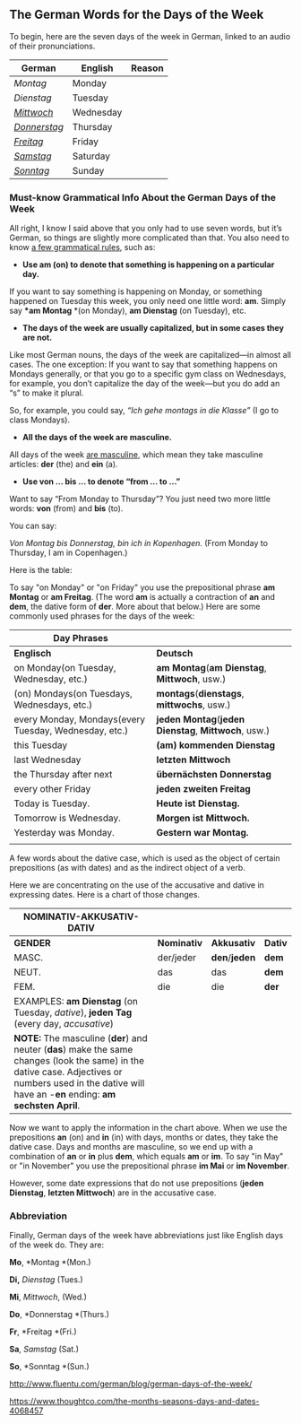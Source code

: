 ## The German Words for the Days of the Week

To begin, here are the seven days of the week in German, linked to an audio of their pronunciations.

| German                                   | English   | Reason |
| ---------------------------------------- | --------- | ------ |
| *Montag*                                 | Monday    |        |
| *Dienstag*                               | Tuesday   |        |
| [*Mittwoch*](http://forvo.com/search/mittwoch/de/) | Wednesday |        |
| [*Donnerstag*](http://forvo.com/search/donnerstag/de/) | Thursday  |        |
| [*Freitag*](http://forvo.com/search/freitag/de/) | Friday    |        |
| [*Samstag*](http://forvo.com/word/samstag/#de) | Saturday  |        |
| [*Sonntag*](http://forvo.com/search/sonntag/de/) | Sunday    |        |



### Must-know Grammatical Info About the German Days of the Week

All right, I know I said above that you only had to use seven words, but it’s German, so things are slightly more complicated than that. You also need to know [a few grammatical rules](http://www.fluentu.com/german/blog/german-grammar-rules/), such as:

- **Use am (on) to denote that something is happening on a particular day.**

If you want to say something is happening on Monday, or something happened on Tuesday this week, you only need one little word: **am**. Simply say **\*am Montag** *(on Monday), **am Dienstag** (on Tuesday), etc.

- **The days of the week are usually capitalized, but in some cases they are not.**

Like most German nouns, the days of the week are capitalized—in almost all cases. The one exception: If you want to say that something happens on Mondays generally, or that you go to a specific gym class on Wednesdays, for example, you don’t capitalize the day of the week—but you do add an “s” to make it plural.

So, for example, you could say, *“Ich gehe montags in die Klasse”* (I go to class Mondays).

- **All the days of the week are masculine.**

All days of the week [are masculine](http://www.fluentu.com/german/blog/german-masculine-feminine/), which mean they take masculine articles: **der** (the) and **ein** (a).

- **Use von … bis … to denote “from … to …”**

Want to say “From Monday to Thursday”? You just need two more little words: **von** (from) and **bis** (to).

You can say:

*Von Montag bis Donnerstag, bin ich in Kopenhagen.*
(From Monday to Thursday, I am in Copenhagen.)

Here is the table:

To say "on Monday" or "on Friday" you use the prepositional phrase **am Montag** or **am Freitag**. (The word **am** is actually a contraction of **an** and **dem**, the dative form of **der**. More about that below.) Here are some commonly used phrases for the days of the week:

| **Day Phrases**                          |                                          |
| ---------------------------------------- | ---------------------------------------- |
| **Englisch**                             | **Deutsch**                              |
| on Monday(on Tuesday, Wednesday, etc.)   | **am Montag**(**am Dienstag**, **Mittwoch**, usw.) |
| (on) Mondays(on Tuesdays, Wednesdays, etc.) | **montags**(**dienstags**, **mittwochs**, usw.) |
| every Monday, Mondays(every Tuesday, Wednesday, etc.) | **jeden Montag**(**jeden Dienstag**, **Mittwoch**, usw.) |
| this Tuesday                             | **(am) kommenden Dienstag**              |
| last Wednesday                           | **letzten Mittwoch**                     |
| the Thursday after next                  | **übernächsten Donnerstag**              |
| every other Friday                       | **jeden zweiten Freitag**                |
| Today is Tuesday.                        | **Heute ist Dienstag.**                  |
| Tomorrow is Wednesday.                   | **Morgen ist Mittwoch.**                 |
| Yesterday was Monday.                    | **Gestern war Montag.**                  |
|                                          |                                          |

A few words about the dative case, which is used as the object of certain prepositions (as with dates) and as the indirect object of a verb.

Here we are concentrating on the use of the accusative and dative in expressing dates. Here is a chart of those changes. 

| **NOMINATIV-AKKUSATIV-DATIV**            |               |                   |           |
| ---------------------------------------- | ------------- | ----------------- | --------- |
| **GENDER**                               | **Nominativ** | **Akkusativ**     | **Dativ** |
| MASC.                                    | der/jeder     | **den**/**jeden** | **dem**   |
| NEUT.                                    | das           | das               | **dem**   |
| FEM.                                     | die           | die               | **der**   |
| EXAMPLES: **am Dienstag** (on Tuesday, *dative*), **jeden Tag** (every day, *accusative*) |               |                   |           |
| **NOTE:** The masculine (**der**) and neuter (**das**) make the same changes (look the same) in the dative case. Adjectives or numbers used in the dative will have an -**en** ending: **am sechsten April**. |               |                   |           |

Now we want to apply the information in the chart above. When we use the prepositions **an** (on) and **in** (in) with days, months or dates, they take the dative case. Days and months are masculine, so we end up with a combination of **an** or **in** plus **dem**, which equals **am** or **im**. To say "in May" or "in November" you use the prepositional phrase **im Mai** or **im November**.

However, some date expressions that do not use prepositions (**jeden Dienstag**, **letzten Mittwoch**) are in the accusative case.

### Abbreviation

Finally, German days of the week have abbreviations just like English days of the week do. They are:

**Mo**, *Montag *(Mon.)

**Di,** *Dienstag* (Tues.)

**Mi**, *Mittwoch*, (Wed.)

**Do**, *Donnerstag *(Thurs.)

**Fr**, *Freitag *(Fri.)

**Sa**, *Samstag* (Sat.)

**So**, *Sonntag *(Sun.)



http://www.fluentu.com/german/blog/german-days-of-the-week/

https://www.thoughtco.com/the-months-seasons-days-and-dates-4068457